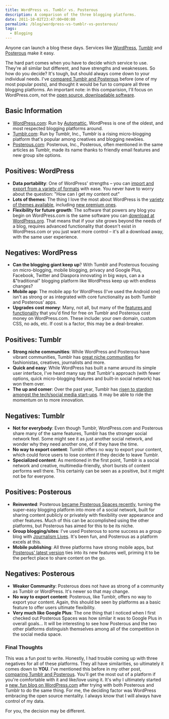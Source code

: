 ```yaml
---
title: WordPress vs. Tumblr vs. Posterous
description: A comparison of the three blogging platforms.
date: 2011-10-02T23:47:00+00:00
permalink: /blog/wordpress-vs-tumblr-vs-posterous/
tags:
  - Blogging
---
```


Anyone can launch a blog these days. Services like [WordPress](http://wordpress.com/), [Tumblr](http://tumblr.com/) and [Posterous](http://posterous.com/) make it easy.

The hard part comes when you have to decide which service to use. They're all similar but different, and have strengths and weaknesses. So how do you decide? It's tough, but should always come down to your individual needs. I've [compared Tumblr and Posterous](/blog/posterous-vs-tumblr-how-to-decide-in-three-steps/) before (one of my most popular posts), and thought it would be fun to compare all three blogging platforms. An important note: in this comparision, I'll focus on WordPress.com, not the [open source, downloadable software](http://wordpress.org).

## Basic Information

  * [WordPress.com](http://wordpress.com/): Run by [Automattic](http://automattic.com), WordPress is one of the oldest, and most respected blogging platforms around.
  * [Tumblr.com](http://tumblr.com): Run by Tumblr, Inc., Tumblr is a rising micro-blogging platform that's popular among creatives and blogging newbies.
  * [Posterous.com](https://posterous.com/): Posterous, Inc., Posterous, often mentioned in the same articles as Tumblr, made its name thanks to friendly email features and new group site options.

## Positives: WordPress

  * **Data portability**: One of WordPress' strengths – you can [import and export from a variety of formats](http://en.support.wordpress.com/find-a-setting/#importing-or-exporting-content) with ease. You never have to worry about the question: "How can I get my content out"
  * **Lots of themes**: The thing I love the most about WordPress is the [variety of themes available](http://theme.wordpress.com/), including [new premium ones](http://theme.wordpress.com/themes/sort/premium/).
  * **Flexibility for future growth**: The software that powers any blog you begin on WordPress.com is the same software you can [download at WordPress.org](http://wordpress.org/download/). That means that if your site grows beyond the needs of a blog, requires advanced functionality that doesn't exist in WordPress.com or you just want more control – it's all a download away, with the same user experience.

## Negatives: WordPress

  * **Can the blogging giant keep up**? With Tumblr and Posterous focusing on micro-blogging, mobile blogging, privacy and Google Plus, Facebook, Twitter and Diaspora innovating in big ways, can a a &"traditional" blogging platform like WordPress keep up with endless changes?
  * **Mobile app**: The mobile app for WordPress (I've used the Android one) isn't as strong or as integrated with core functionality as both Tumblr and Posterous' apps.
  * **Upgrades cost money**: Many, not all, but many of the [features and functionality](http://en.wordpress.com/products/) that you'd find for free on Tumblr and Posterous cost money on WordPress.com. These include: your own domain, custom CSS, no ads, etc. If cost is a factor, this may be a deal-breaker.

## Positives: Tumblr

  * **Strong niche communities**: While WordPress and Posterous have vibrant communities, Tumblr has [great niche communities](http://www.tumblr.com/spotlight/) for fashionistas, creatives, journalists and more.
  * **Quick and easy**: While WordPress has built a name around its simple user interface, I've heard many say that Tumblr's approach (with fewer options, quick micro-blogging features and built-in social network) has won them over.
  * **The up and comer**: Over the past year, Tumblr has [risen to stardom amongst the tech/social media start-ups](http://blogs.reuters.com/anthony-derosa/2011/09/08/david-karp-discusses-tumblrs-growing-pains/). It may be able to ride the momentum on to more innovation.

## Negatives: Tumblr

  * **Not for everybody**: Even though Tumblr, WordPress.com and Posterous share many of the same features, Tumblr has the stronger social network feel. Some might see it as just another social network, and wonder why they need another one, of if they have the time.
  * **No way to export content**: Tumblr offers no way to export your content, which could force users to lose content if they decide to leave Tumblr.
  * **Specialized content**: As mentioned in the first point, Tumblr is a social network and creative, multimedia-friendly, short bursts of content performs well there. This certainly can be seen as a positive, but it might not be for everyone.

## Positives: Posterous

  * **Reinvented**: Posterous [became Posterous Spaces recently](http://blog.posterous.com/introducing-posterous-spaces-the-easiest-way), turning the super-easy blogging platform into more of a social network, built for sharing content publicly or privately with flexibility over appearance and other features. Much of this can be accomplished using the other platforms, but Posterous has aimed for this to be its niche.
  * **Group blogging/sites**: I've used Posterous to some success as a group blog with [Journalism Lives](http://journalismlives.com/). It's been fun, and Posterous as a platform excels at this.
  * **Mobile publishing**: All three platforms have strong mobile apps, but [Posterous' latest version](http://posterous.com/mobile) ties into its new features well, priming it to be the perfect place to share content on the go.

## Negatives: Posterous

  * **Weaker Community**: Posterous does not have as strong of a community as Tumblr or WordPress. It's newer so that may change.
  * **No way to export content**: Posterous, like Tumblr, offers no way to export your content. Again, this should be seen by platforms as a basic feature to offer users ultimate flexibility.
  * **Very much like Google Plus**: The one thing that I noticed when I first checked out Posterous Spaces was how similar it was to Google Plus in overall goals... It will be interesting to see how Posterous and the two other platforms distinguish themselves among all of the competition in the social media space.

### Final Thoughts

This was a fun post to write. Honestly, I had trouble coming up with three negatives for all of these platforms. They all have similarities, so ultimately it comes down to **YOU**. I've mentioned this before in my other post, [comparing Tumblr and Posterous](/blog/posterous-vs-tumblr-how-to-decide-in-three-steps/). You'll get the most out of a platform if you're comfortable with it and like/love using it. It's why I ultimately started a [new, fun blog on WordPress.com](http://davidakennedy.wordpress.com) after trying with both Posterous and Tumblr to do the same thing. For me, the deciding factor was WordPress embracing the open source mentality. I always know that I will always have control of my data.

For you, the decision may be different.